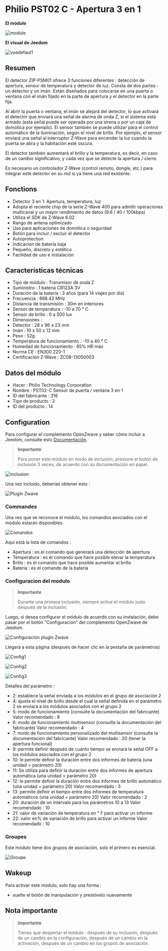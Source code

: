 # Philio PST02 C - Apertura 3 en 1

**El módulo**

![module](images/philio.pst02c/module.jpg)

**El visual de Jeedom**

![vuedefaut1](images/philio.pst02c/vuedefaut1.jpg)

## Resumen

El detector ZIP-PSM01 ofrece 3 funciones diferentes : detección de apertura, sensor de temperatura y detector de luz. Consta de dos partes : un detector y un imán. Están diseñados para colocarse en una puerta o ventana con el imán fijado en la parte de apertura y el detector en la parte fija.

Al abrir la puerta o ventana, el imán se alejará del detector, lo que activará el detector que enviará una señal de alarma de onda Z, si el sistema está armado (esta señal puede ser operada por una sirena o por un caja de domótica por ejemplo). El sensor también se puede utilizar para el control automático de la iluminación, según el nivel de brillo. Por ejemplo, el sensor enviará una señal al interruptor Z-Wave para encender la luz cuando la puerta se abra y la habitación esté oscura.

El detector también aumentará el brillo y la temperatura, es decir, en caso de un cambio significativo, y cada vez que se detecte la apertura / cierre.

Es necesario un controlador Z-Wave (control remoto, dongle, etc.) para integrar este detector en su red si ya tiene una red existente.

## Fonctions

-   Detector 3 en 1: Apertura, temperatura, luz
-   Adopta el reciente chip de la serie Z-Wave 400 para admitir operaciones multicanal y un mayor rendimiento de datos (9.6 / 40 / 100kbps)
-   Utiliza el SDK de Z-Wave 6.02
-   Rango de antena optimizado
-   Uso para aplicaciones de domótica o seguridad
-   Botón para incluir / excluir el detector
-   Autoprotection
-   Indicación de batería baja
-   Pequeño, discreto y estético
-   Facilidad de uso e instalación

## Características técnicas

-   Tipo de módulo : Transmisor de onda Z
-   Suministro : 1 batería CR123A 3V
-   Duración de la batería : 3 años (para 14 viajes por día)
-   Frecuencia : 868.42 MHz
-   Distancia de transmisión : 30m en interiores
-   Sensor de temperatura : -10 a 70 ° C
-   Sensor de brillo : 0 a 500 lux
-   Dimensiones :
  -   Detector : 28 x 96 x 23 mm
  -   Imán : 10 x 50 x 12 mm
-   Peso : 52g
-   Temperatura de funcionamiento : -10 a 40 ° C
-   Humedad de funcionamiento : 85% HR máx
-   Norma CE : EN300 220-1
-   Certificación Z-Wave : ZC08-13050003

## Datos del módulo

-   Hacer : Philio Technology Corporation
-   Nombre : PST02-C Sensor de puerta / ventana 3 en 1
-   ID del fabricante : 316
-   Tipo de producto : 2
-   ID del producto : 14

## Configuration

Para configurar el complemento OpenZwave y saber cómo incluir a Jeedom, consulte esto [Documentación](https://doc.jeedom.com/es_ES/plugins/automation%20protocol/openzwave/).

> **Importante**
>
> Para poner este módulo en modo de inclusión, presione el botón de inclusión 3 veces, de acuerdo con su documentación en papel.

![inclusion](images/philio.pst02c/inclusion.jpg)

Una vez incluido, deberías obtener esto :

![Plugin Zwave](images/philio.pst02c/information.jpg)

### Commandes

Una vez que se reconoce el módulo, los comandos asociados con el módulo estarán disponibles.

![Comandos](images/philio.pst02c/commandes.jpg)

Aquí está la lista de comandos :

-   Apertura : es el comando que generará una detección de apertura
-   Temperatura : es el comando que hace posible elevar la temperatura
-   Brillo : es el comando que hace posible aumentar el brillo
-   Batería : es el comando de la batería

### Configuracion del modulo

> **Importante**
>
> Durante una primera inclusión, siempre active el módulo justo después de la inclusión.

Luego, si desea configurar el módulo de acuerdo con su instalación, debe pasar por el botón "Configuración" del complemento OpenZwave de Jeedom.

![Configuración plugin Zwave](images/plugin/bouton_configuration.jpg)

Llegará a esta página (después de hacer clic en la pestaña de parámetros)

![Config1](images/philio.pst02c/config1.jpg)

![Config2](images/philio.pst02c/config2.jpg)

![Config3](images/philio.pst02c/config3.jpg)

Detalles del parámetro :

-   2: establece la señal enviada a los módulos en el grupo de asociación 2
-   4: ajusta el nivel de brillo desde el cual la señal definida en el parámetro 2 se enviará a los módulos asociados con el grupo 2
-   5: modo de funcionamiento (consulte la documentación del fabricante) Valor recomendado : 8
-   6: modo de funcionamiento multisensor (consulte la documentación del fabricante) Valor recomendado : 4
-   7: modo de funcionamiento personalizado del multisensor (consulte la documentación del fabricante) Valor recomendado : 20 (tener la apertura funcional)
-   9: permite definir después de cuánto tiempo se enviará la señal OFF a los módulos asociados con el grupo 2
-   10: le permite definir la duración entre dos informes de batería (una unidad = parámetro 20)
-   11: Se utiliza para definir la duración entre dos informes de apertura automática (una unidad = parámetro 20)
-   12: le permite definir la duración entre dos informes de brillo automático (una unidad = parámetro 20) Valor recomendado : 3
-   13: permite definir el tiempo entre dos informes de temperatura automáticos (una unidad = parámetro 20) Valor recomendado : 2
-   20: duración de un intervalo para los parámetros 10 a 13 Valor recomendado : 10
-   21: valor de variación de temperatura en ° F para activar un informe
-   22: valor en% de variación de brillo para activar un informe Valor recomendado : 10

### Groupes

Este módulo tiene dos grupos de asociación, solo el primero es esencial.

![Groupe](images/philio.pst02c/groupe.jpg)

## Wakeup

Para activar este módulo, solo hay una forma :

-   suelte el botón de manipulación y presiónelo nuevamente

## Nota importante

> **Importante**
>
> Tienes que despertar el módulo : después de su inclusión, después de un cambio en la configuración, después de un cambio en la activación, después de un cambio en los grupos de asociación

